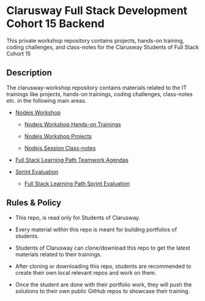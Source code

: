 # Clarusway Full Stack Development Cohort 15 Backend

This private workshop repository contains projects, hands-on training, coding challenges, and class-notes for the Clarusway Students of Full Stack Cohort 15

## Description

The clarusway-workshop repository contains materials related to the IT trainings like projects, hands-on trainings, coding challenges, class-notes etc. in the following main areas.

- [Nodejs Workshop](./nodejs/README.md)

  - [Nodejs Workshop Hands-on Trainings](./nodejs/hands-on/README.md)

  - [Nodejs Workshop Projects](./nodejs/projects/README.md)

  - [Nodejs Session Class-notes](./nodejs/class-notes/README.md)

- [Full Stack Learning Path Teamwork Agendas](./teamwork-agendas/README.md)

- [Sprint Evaluation](./sprint-evaluation/README.md)

  - [Full Stack Learning Path Sprint Evaluation](./sprint-evaluation/README.md)

## Rules & Policy

- This repo, is read only for Students of Clarusway.

- Every material within this repo is meant for building portfolios of students.

- Students of Clarusway can clone/download this repo to get the latest materials related to their trainings.

- After cloning or downloading this repo, students are recommended to create their own local relevant repos and work on them.

- Once the student are done with their portfolio work, they will push the solutions to their own public GitHub repos to showcase their training.

